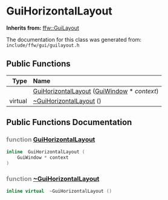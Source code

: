 GuiHorizontalLayout
===================================


**Inherits from:** [ffw::GuiLayout](ffw_GuiLayout.html)

The documentation for this class was generated from: `include/ffw/gui/guilayout.h`



## Public Functions

| Type | Name |
| -------: | :------- |
|   | [GuiHorizontalLayout](#929dc9f5) ([GuiWindow](ffw_GuiWindow.html) * _context_)  |
|  virtual  | [~GuiHorizontalLayout](#da240240) ()  |


## Public Functions Documentation

### <span style="opacity:0.5;">function</span> <a id="929dc9f5" href="#929dc9f5">GuiHorizontalLayout</a>

```cpp
inline  GuiHorizontalLayout (
    GuiWindow * context
) 
```



### <span style="opacity:0.5;">function</span> <a id="da240240" href="#da240240">~GuiHorizontalLayout</a>

```cpp
inline virtual  ~GuiHorizontalLayout () 
```





